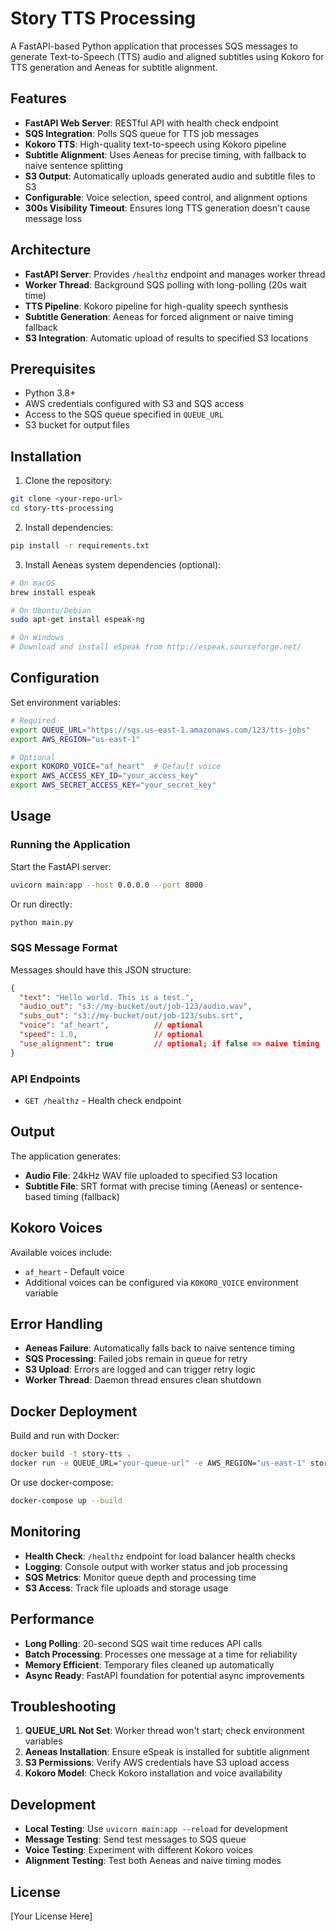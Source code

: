 # Story TTS Processing

A FastAPI-based Python application that processes SQS messages to generate Text-to-Speech (TTS) audio and aligned subtitles using Kokoro for TTS generation and Aeneas for subtitle alignment.

## Features

- **FastAPI Web Server**: RESTful API with health check endpoint
- **SQS Integration**: Polls SQS queue for TTS job messages
- **Kokoro TTS**: High-quality text-to-speech using Kokoro pipeline
- **Subtitle Alignment**: Uses Aeneas for precise timing, with fallback to naive sentence splitting
- **S3 Output**: Automatically uploads generated audio and subtitle files to S3
- **Configurable**: Voice selection, speed control, and alignment options
- **300s Visibility Timeout**: Ensures long TTS generation doesn't cause message loss

## Architecture

- **FastAPI Server**: Provides `/healthz` endpoint and manages worker thread
- **Worker Thread**: Background SQS polling with long-polling (20s wait time)
- **TTS Pipeline**: Kokoro pipeline for high-quality speech synthesis
- **Subtitle Generation**: Aeneas for forced alignment or naive timing fallback
- **S3 Integration**: Automatic upload of results to specified S3 locations

## Prerequisites

- Python 3.8+
- AWS credentials configured with S3 and SQS access
- Access to the SQS queue specified in `QUEUE_URL`
- S3 bucket for output files

## Installation

1. Clone the repository:
```bash
git clone <your-repo-url>
cd story-tts-processing
```

2. Install dependencies:
```bash
pip install -r requirements.txt
```

3. Install Aeneas system dependencies (optional):
```bash
# On macOS
brew install espeak

# On Ubuntu/Debian
sudo apt-get install espeak-ng

# On Windows
# Download and install eSpeak from http://espeak.sourceforge.net/
```

## Configuration

Set environment variables:

```bash
# Required
export QUEUE_URL="https://sqs.us-east-1.amazonaws.com/123/tts-jobs"
export AWS_REGION="us-east-1"

# Optional
export KOKORO_VOICE="af_heart"  # Default voice
export AWS_ACCESS_KEY_ID="your_access_key"
export AWS_SECRET_ACCESS_KEY="your_secret_key"
```

## Usage

### Running the Application

Start the FastAPI server:
```bash
uvicorn main:app --host 0.0.0.0 --port 8000
```

Or run directly:
```bash
python main.py
```

### SQS Message Format

Messages should have this JSON structure:
```json
{
  "text": "Hello world. This is a test.",
  "audio_out": "s3://my-bucket/out/job-123/audio.wav",
  "subs_out": "s3://my-bucket/out/job-123/subs.srt",
  "voice": "af_heart",          // optional
  "speed": 1.0,                 // optional
  "use_alignment": true         // optional; if false => naive timing
}
```

### API Endpoints

- `GET /healthz` - Health check endpoint

## Output

The application generates:
- **Audio File**: 24kHz WAV file uploaded to specified S3 location
- **Subtitle File**: SRT format with precise timing (Aeneas) or sentence-based timing (fallback)

## Kokoro Voices

Available voices include:
- `af_heart` - Default voice
- Additional voices can be configured via `KOKORO_VOICE` environment variable

## Error Handling

- **Aeneas Failure**: Automatically falls back to naive sentence timing
- **SQS Processing**: Failed jobs remain in queue for retry
- **S3 Upload**: Errors are logged and can trigger retry logic
- **Worker Thread**: Daemon thread ensures clean shutdown

## Docker Deployment

Build and run with Docker:
```bash
docker build -t story-tts .
docker run -e QUEUE_URL="your-queue-url" -e AWS_REGION="us-east-1" story-tts
```

Or use docker-compose:
```bash
docker-compose up --build
```

## Monitoring

- **Health Check**: `/healthz` endpoint for load balancer health checks
- **Logging**: Console output with worker status and job processing
- **SQS Metrics**: Monitor queue depth and processing time
- **S3 Access**: Track file uploads and storage usage

## Performance

- **Long Polling**: 20-second SQS wait time reduces API calls
- **Batch Processing**: Processes one message at a time for reliability
- **Memory Efficient**: Temporary files cleaned up automatically
- **Async Ready**: FastAPI foundation for potential async improvements

## Troubleshooting

1. **QUEUE_URL Not Set**: Worker thread won't start; check environment variables
2. **Aeneas Installation**: Ensure eSpeak is installed for subtitle alignment
3. **S3 Permissions**: Verify AWS credentials have S3 upload access
4. **Kokoro Model**: Check Kokoro installation and voice availability

## Development

- **Local Testing**: Use `uvicorn main:app --reload` for development
- **Message Testing**: Send test messages to SQS queue
- **Voice Testing**: Experiment with different Kokoro voices
- **Alignment Testing**: Test both Aeneas and naive timing modes

## License

[Your License Here]
